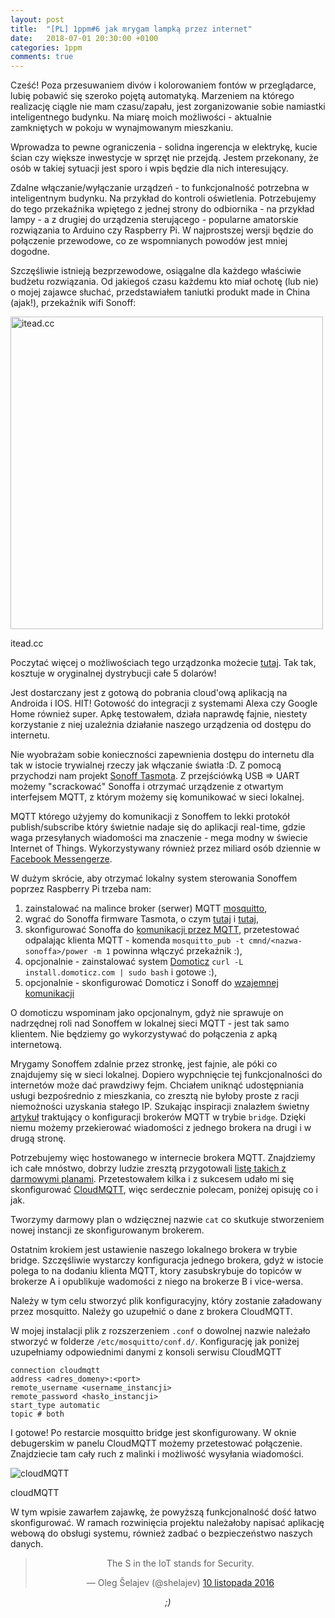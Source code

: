 ```yaml
---
layout: post
title:  "[PL] 1ppm#6 jak mrygam lampką przez internet"
date:   2018-07-01 20:30:00 +0100
categories: 1ppm
comments: true
---
```


Cześć! Poza przesuwaniem divów i kolorowaniem fontów w przeglądarce, lubię pobawić się szeroko pojętą automatyką. Marzeniem na którego realizację ciągle nie mam czasu/zapału, jest zorganizowanie sobie namiastki inteligentnego budynku. Na miarę moich możliwości - aktualnie zamkniętych w pokoju w wynajmowanym mieszkaniu.

Wprowadza to pewne ograniczenia - solidna ingerencja w elektrykę, kucie ścian czy większe inwestycje w sprzęt nie przejdą. Jestem przekonany, że osób w takiej sytuacji jest sporo i wpis będzie dla nich interesujący.

Zdalne włączanie/wyłączanie urządzeń - to funkcjonalność potrzebna w inteligentnym budynku. Na przykład do kontroli oświetlenia. Potrzebujemy do tego przekaźnika wpiętego z jednej strony do odbiornika - na przykład lampy - a z drugiej do urządzenia sterującego - popularne amatorskie rozwiązania to Arduino czy Raspberry Pi. W najprostszej wersji będzie do połączenie przewodowe, co ze wspomnianych powodów jest mniej dogodne.

Szczęśliwie istnieją bezprzewodowe, osiągalne dla każdego właściwie budżetu rozwiązania. Od jakiegoś czasu każdemu kto miał ochotę (lub nie) o mojej zajawce słuchać, przedstawiałem taniutki produkt made in China (ajak!), przekaźnik wifi Sonoff:

<div class="img-block">
    <img src="{{ "/assets/2018-07-01/sonoff_basic.jpg" | absolute_url }}" width="500px" alt="itead.cc">  
    <p class="caption">itead.cc</p>
</div>

Poczytać więcej o możliwościach tego urządzonka możecie [tutaj](https://www.itead.cc/sonoff-wifi-wireless-switch.html). Tak tak, kosztuje w oryginalnej dystrybucji całe 5 dolarów!

Jest dostarczany jest z gotową do pobrania cloud'ową aplikacją na Androida i IOS. HIT! Gotowość do integracji z systemami Alexa czy Google Home również super. Apkę testowałem, działa naprawdę fajnie, niestety korzystanie z niej uzależnia działanie naszego urządzenia od dostępu do internetu.

Nie wyobrażam sobie konieczności zapewnienia dostępu do internetu dla tak w istocie trywialnej rzeczy jak włączanie światła :D. Z pomocą przychodzi nam projekt [Sonoff Tasmota](https://github.com/arendst/Sonoff-Tasmota/wiki). Z przejściówką USB => UART możemy "scrackować" Sonoffa i otrzymać urządzenie z otwartym interfejsem MQTT, z którym możemy się komunikować w sieci lokalnej.

MQTT którego użyjemy do komunikacji z Sonoffem to lekki protokół publish/subscribe który świetnie nadaje się do aplikacji real-time, gdzie waga przesyłanych wiadomości ma znaczenie - mega modny w świecie Internet of Things. Wykorzystywany również przez miliard osób dziennie w [Facebook Messengerze](https://www.facebook.com/notes/facebook-engineering/building-facebook-messenger/10150259350998920/).

W dużym skrócie, aby otrzymać lokalny system sterowania Sonoffem poprzez Raspberry Pi trzeba nam:

1. zainstalować na malince broker (serwer) MQTT [mosquitto](http://www.instructables.com/id/Installing-MQTT-BrokerMosquitto-on-Raspberry-Pi/),
1. wgrać do Sonoffa firmware Tasmota, o czym [tutaj](https://github.com/arendst/Sonoff-Tasmota/wiki/Hardware-Preparation) i [tutaj](https://github.com/arendst/Sonoff-Tasmota/wiki/Upload),
1. skonfigurować Sonoffa do [komunikacji przez MQTT](https://github.com/arendst/Sonoff-Tasmota/wiki/MQTT-Overview), przetestować odpalając klienta MQTT - komenda `mosquitto_pub -t cmnd/<nazwa-sonoffa>/power -m 1` powinna włączyć przekaźnik :),
1. opcjonalnie - zainstalować system [Domoticz](http://www.domoticz.com/) `curl -L install.domoticz.com | sudo bash` i gotowe :),
1. opcjonalnie - skonfigurować Domoticz i Sonoff do [wzajemnej komunikacji](https://github.com/arendst/Sonoff-Tasmota/wiki/Domoticz)

O domoticzu wspominam jako opcjonalnym, gdyż nie sprawuje on nadrzędnej roli nad Sonoffem w lokalnej sieci MQTT - jest tak samo klientem. Nie będziemy go wykorzystywać do połączenia z apką internetową.

Mrygamy Sonoffem zdalnie przez stronkę, jest fajnie, ale póki co znajdujemy się w sieci lokalnej. Dopiero wypchnięcie tej funkcjonalności do internetów może dać prawdziwy fejm. Chciałem uniknąć udostępniania usługi bezpośrednio z mieszkania, co zresztą nie byłoby proste z racji niemożności uzyskania stałego IP. Szukając inspiracji znalazłem świetny [artykuł](http://www.steves-internet-guide.com/mosquitto-bridge-configuration/) traktujący o konfiguracji brokerów MQTT w trybie `bridge`. Dzięki niemu możemy przekierować wiadomości z jednego brokera na drugi i w drugą stronę.

Potrzebujemy więc hostowanego w internecie brokera MQTT. Znajdziemy ich całe mnóstwo, dobrzy ludzie zresztą przygotowali [listę takich z darmowymi planami](https://github.com/mqtt/mqtt.github.io/wiki/public_brokers). Przetestowałem kilka i z sukcesem udało mi się skonfigurować [CloudMQTT](https://www.cloudmqtt.com/), więc serdecznie polecam, poniżej opisuję co i jak.

Tworzymy darmowy plan o wdzięcznej nazwie `cat` co skutkuje stworzeniem nowej instancji ze skonfigurowanym brokerem.

Ostatnim krokiem jest ustawienie naszego lokalnego brokera w trybie bridge. Szczęśliwie wystarczy konfiguracja jednego brokera, gdyż w istocie polega to na dodaniu klienta MQTT, ktory zasubskrybuje do topiców w brokerze A i opublikuje wadomości z niego na brokerze B i vice-wersa.

Należy w tym celu stworzyć plik konfiguracyjny, który zostanie załadowany przez mosquitto. Należy go uzupełnić o dane z brokera CloudMQTT.

W mojej instalacji plik z rozszerzeniem `.conf` o dowolnej nazwie należało stworzyć w folderze `/etc/mosquitto/conf.d/`. Konfigurację jak poniżej uzupełniamy odpowiednimi danymi z konsoli serwisu CloudMQTT

```
connection cloudmqtt
address <adres_domeny>:<port>
remote_username <username_instancji>
remote_password <hasło_instancji>
start_type automatic
topic # both
```

I gotowe! Po restarcie mosquitto bridge jest skonfigurowany. W oknie debugerskim w panelu CloudMQTT możemy przetestować połączenie. Znajdziecie tam cały ruch z malinki i możliwość wysyłania wiadomości.

<div class="img-block">
    <img src="{{ "/assets/2018-07-01/cloudmqtt_websocket.png" | absolute_url }}" alt="cloudMQTT">  
    <p class="caption">cloudMQTT</p>
</div>

W tym wpisie zawarłem zajawkę, że powyższą funkcjonalność dość łatwo skonfigurować. W ramach rozwinięcia projektu należałoby napisać aplikację webową do obsługi systemu, również zadbać o bezpieczeństwo naszych danych.

<div class="img-block">
    <center><blockquote class="twitter-tweet" data-lang="pl"><p lang="en" dir="ltr">The S in the IoT stands for Security.</p>&mdash; Oleg Šelajev (@shelajev) <a href="https://twitter.com/shelajev/status/796685986365325312?ref_src=twsrc%5Etfw">10 listopada 2016</a></blockquote></center>
    <script async src="https://platform.twitter.com/widgets.js" charset="utf-8"></script>
</div>

<p><center><em>;)</em></center></p>